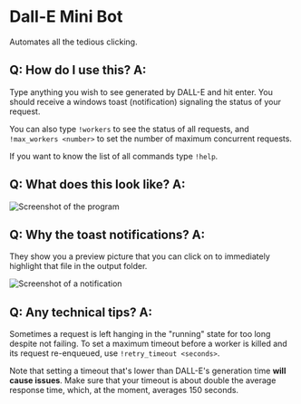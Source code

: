 # Dall-E Mini Bot

Automates all the tedious clicking.

## Q: How do I use this? A:

Type anything you wish to see generated by DALL-E and hit enter. You should receive a windows toast (notification) signaling the status of your request.

You can also type `!workers` to see the status of all requests, and `!max_workers <number>` to set the number of maximum concurrent requests.

If you want to know the list of all commands type `!help`.

## Q: What does this look like? A:

![Screenshot of the program](https://i.imgur.com/QAw4aTc.png)

## Q: Why the toast notifications? A:

They show you a preview picture that you can click on to immediately highlight that file in the output folder.

![Screenshot of a notification](https://i.imgur.com/326iPlE.png)

## Q: Any technical tips? A:

Sometimes a request is left hanging in the "running" state for too long despite not failing.
To set a maximum timeout before a worker is killed and its request re-enqueued, use `!retry_timeout <seconds>`.

Note that setting a timeout that's lower than DALL-E's generation time **will cause issues**. 
Make sure that your timeout is about double the average response time, which, at the moment, averages 150 seconds.